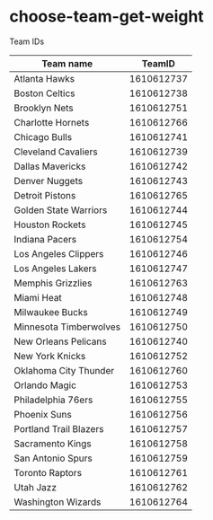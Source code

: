 # choose-team-get-weight

Team IDs

<table>
<thead>
<tr>
<th>Team name</th>
<th align="center">TeamID</th>
</tr>
</thead>
<tbody>
<tr>
<td>Atlanta Hawks</td>
<td align="center">1610612737</td>
</tr>
<tr>
<td>Boston Celtics</td>
<td align="center">1610612738</td>
</tr>
<tr>
<td>Brooklyn Nets</td>
<td align="center">1610612751</td>
</tr>
<tr>
<td>Charlotte Hornets</td>
<td align="center">1610612766</td>
</tr>
<tr>
<td>Chicago Bulls</td>
<td align="center">1610612741</td>
</tr>
<tr>
<td>Cleveland Cavaliers</td>
<td align="center">1610612739</td>
</tr>
<tr>
<td>Dallas Mavericks</td>
<td align="center">1610612742</td>
</tr>
<tr>
<td>Denver Nuggets</td>
<td align="center">1610612743</td>
</tr>
<tr>
<td>Detroit Pistons</td>
<td align="center">1610612765</td>
</tr>
<tr>
<td>Golden State Warriors</td>
<td align="center">1610612744</td>
</tr>
<tr>
<td>Houston Rockets</td>
<td align="center">1610612745</td>
</tr>
<tr>
<td>Indiana Pacers</td>
<td align="center">1610612754</td>
</tr>
<tr>
<td>Los Angeles Clippers</td>
<td align="center">1610612746</td>
</tr>
<tr>
<td>Los Angeles Lakers</td>
<td align="center">1610612747</td>
</tr>
<tr>
<td>Memphis Grizzlies</td>
<td align="center">1610612763</td>
</tr>
<tr>
<td>Miami Heat</td>
<td align="center">1610612748</td>
</tr>
<tr>
<td>Milwaukee Bucks</td>
<td align="center">1610612749</td>
</tr>
<tr>
<td>Minnesota Timberwolves</td>
<td align="center">1610612750</td>
</tr>
<tr>
<td>New Orleans Pelicans</td>
<td align="center">1610612740</td>
</tr>
<tr>
<td>New York Knicks</td>
<td align="center">1610612752</td>
</tr>
<tr>
<td>Oklahoma City Thunder</td>
<td align="center">1610612760</td>
</tr>
<tr>
<td>Orlando Magic</td>
<td align="center">1610612753</td>
</tr>
<tr>
<td>Philadelphia 76ers</td>
<td align="center">1610612755</td>
</tr>
<tr>
<td>Phoenix Suns</td>
<td align="center">1610612756</td>
</tr>
<tr>
<td>Portland Trail Blazers</td>
<td align="center">1610612757</td>
</tr>
<tr>
<td>Sacramento Kings</td>
<td align="center">1610612758</td>
</tr>
<tr>
<td>San Antonio Spurs</td>
<td align="center">1610612759</td>
</tr>
<tr>
<td>Toronto Raptors</td>
<td align="center">1610612761</td>
</tr>
<tr>
<td>Utah Jazz</td>
<td align="center">1610612762</td>
</tr>
<tr>
<td>Washington Wizards</td>
<td align="center">1610612764</td>
</tr>
</tbody>
</table>
